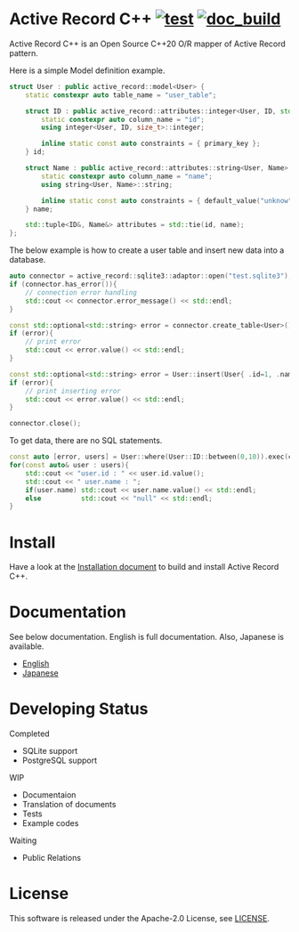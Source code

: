 # Active Record C++ [![test](https://github.com/akisute514/active_record_cpp/actions/workflows/test.yml/badge.svg)](https://github.com/akisute514/active_record_cpp/actions/workflows/test.yml) [![doc_build](https://github.com/akisute514/active_record_cpp/actions/workflows/doc_build.yml/badge.svg)](https://github.com/akisute514/active_record_cpp/actions/workflows/doc_build.yml)

Active Record C++ is an Open Source C++20 O/R mapper of Active Record pattern.

Here is a simple Model definition example.

```cpp
struct User : public active_record::model<User> {
    static constexpr auto table_name = "user_table";

    struct ID : public active_record::attributes::integer<User, ID, std::size_t> {
        static constexpr auto column_name = "id";
        using integer<User, ID, size_t>::integer;

        inline static const auto constraints = { primary_key };
    } id;

    struct Name : public active_record::attributes::string<User, Name> {
        static constexpr auto column_name = "name";
        using string<User, Name>::string;

        inline static const auto constraints = { default_value("unknow"), length(128) };
    } name;

    std::tuple<ID&, Name&> attributes = std::tie(id, name);
};
```

The below example is how to create a user table and insert new data into a database.

```cpp
auto connector = active_record::sqlite3::adaptor::open("test.sqlite3");
if (connector.has_error()){
    // connection error handling
    std::cout << connector.error_message() << std::endl;
}

const std::optional<std::string> error = connector.create_table<User>();
if (error){
    // print error
    std::cout << error.value() << std::endl;
}

const std::optional<std::string> error = User::insert(User{ .id=1, .name="foo" }).exec(connector);
if (error){
    // print inserting error
    std::cout << error.value() << std::endl;
}

connector.close();
```

To get data, there are no SQL statements.

```cpp
const auto [error, users] = User::where(User::ID::between(0,10)).exec(connector);
for(const auto& user : users){
    std::cout << "user.id : " << user.id.value();
    std::cout << " user.name : ";
    if(user.name) std::cout << user.name.value() << std::endl; 
    else          std::cout << "null" << std::endl;     
}
```


# Install

Have a look at the [Installation document](https://akisute514.github.io/active_record_cpp/en/installation/cmake.html) to build and install Active Record C++.

# Documentation

See below documentation. English is full documentation. Also, Japanese is available.

* [English](https://akisute514.github.io/active_record_cpp/en)
* [Japanese](https://akisute514.github.io/active_record_cpp/ja)

# Developing Status

Completed
* SQLite support
* PostgreSQL support

WIP
* Documentaion
* Translation of documents
* Tests
* Example codes

Waiting
* Public Relations


# License
This software is released under the Apache-2.0 License, see [LICENSE](LICENSE).